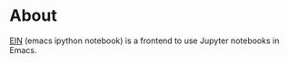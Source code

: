 # About

[EIN](http://millejoh.github.io/emacs-ipython-notebook/) (emacs ipython notebook) is a frontend to use Jupyter notebooks in Emacs.
